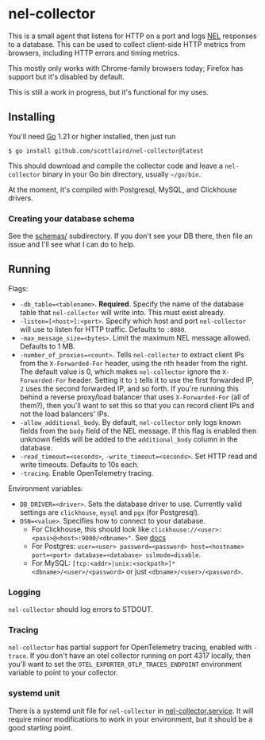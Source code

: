 # nel-collector

This is a small agent that listens for HTTP on a port and logs
[NEL](https://developer.mozilla.org/en-US/docs/Web/HTTP/Guides/Network_Error_Logging)
responses to a database.  This can be used to collect client-side HTTP
metrics from browsers, including HTTP errors and timing metrics.

This mostly only works with Chrome-family browsers today; Firefox has
support but it's disabled by default.

This is still a work in progress, but it's functional for my uses.

## Installing

You'll need [Go](https://go.dev) 1.21 or higher installed, then just run

```
$ go install github.com/scottlaird/nel-collector@latest
```

This should download and compile the collector code and leave a
`nel-collector` binary in your Go bin directory, usually `~/go/bin`.

At the moment, it's compiled with Postgresql, MySQL, and Clickhouse
drivers.

### Creating your database schema

See the [schemas/](schemas/) subdirectory.  If you don't see your DB
there, then file an issue and I'll see what I can do to help.

## Running

Flags:

- `-db_table=<tablename>`.  **Required**.  Specify the name of the
  database table that `nel-collector` will write into.  This must
  exist already.
- `-listen=[<host>]:<port>`.  Specify which host and port
  `nel-collector` will use to listen for HTTP traffic.  Defaults to
  `:8080`.
- `-max_message_size=<bytes>`.  Limit the maximum NEL message allowed.
  Defaults to 1 MB.
- `-number_of_proxies=<count>`.  Tells `nel-collector` to extract
  client IPs from the `X-Forwarded-For` header, using the nth header
  from the right.  The default value is 0, which makes `nel-collector`
  ignore the `X-Forwarded-For` header.  Setting it to `1` tells it to
  use the first forwarded IP, `2` uses the second forwarded IP, and so
  forth.  If you're running this behind a reverse proxy/load balancer
  that uses `X-Forwarded-For` (all of them?), then you'll want to set
  this so that you can record client IPs and not the load balancers'
  IPs.
- `-allow_additional_body`.  By default, `nel-collector` only logs
  known fields from the `body` field of the NEL message.  If this flag
  is enabled then unknown fields will be added to the
  `additional_body` column in the database.
- `-read_timeout=<seconds>`, `-write_timeout=<seconds>`.  Set HTTP
  read and write timeouts.  Defaults to 10s each.
- `-tracing`.  Enable OpenTelemetry tracing.

Environment variables:

- `DB_DRIVER=<driver>`.  Sets the database driver to use.  Currently
  valid settings are `clickhouse`, `mysql` and `pgx` (for Postgresql).
- `DSN=<value>`.  Specifies how to connect to your database.
    - For Clickhouse, this should look like
      `clickhouse://<user>:<pass>@<host>:9000/<dbname>"`.  See
      [docs](https://github.com/ClickHouse/clickhouse-go?tab=readme-ov-file#dsn)
    - For Postgres: `user=<user> password=<password> host=<hostname>
      port=<port> database=<database> sslmode=disable`.
    - For MySQL:
      `[tcp:<addr>|unix:<sockpath>]*<dbname>/<user>/<password>` or
      just `<dbname>/<user>/<password>`.

### Logging

`nel-collector` should log errors to STDOUT.

### Tracing

`nel-collector` has partial support for OpenTelemetry tracing, enabled
with `-trace`.  If you don't have an otel collector running on port
4317 locally, then you'll want to set the
`OTEL_EXPORTER_OTLP_TRACES_ENDPOINT` environment variable to point to
your collector.


### systemd unit

There is a systemd unit file for `nel-collector` in
[nel-collector.service](nel-collector.service).  It will require minor
modifications to work in your environment, but it should be a good
starting point.
